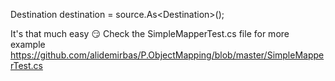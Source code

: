 Destination destination = source.As\<Destination\>();

It's that much easy 😏
Check the SimpleMapperTest.cs file for more example
  https://github.com/alidemirbas/P.ObjectMapping/blob/master/SimpleMapperTest.cs

